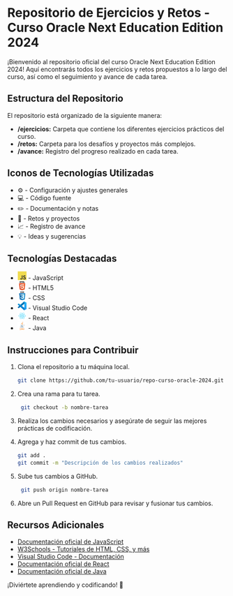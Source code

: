 # Repositorio de Ejercicios y Retos - Curso Oracle Next Education Edition 2024

¡Bienvenido al repositorio oficial del curso Oracle Next Education Edition 2024! Aquí encontrarás todos los ejercicios y retos propuestos a lo largo del curso, así como el seguimiento y avance de cada tarea.

## Estructura del Repositorio

El repositorio está organizado de la siguiente manera:

- **/ejercicios:** Carpeta que contiene los diferentes ejercicios prácticos del curso.
- **/retos:** Carpeta para los desafíos y proyectos más complejos.
- **/avance:** Registro del progreso realizado en cada tarea.

## Iconos de Tecnologías Utilizadas

- :gear: - Configuración y ajustes generales
- :computer: - Código fuente
- :pencil2: - Documentación y notas
- :dart: - Retos y proyectos
- :chart_with_upwards_trend: - Registro de avance
- :bulb: - Ideas y sugerencias

## Tecnologías Destacadas

- <img height="20" src="https://raw.githubusercontent.com/github/explore/80688e429a7d4ef2fca1e82350fe8e3517d3494d/topics/javascript/javascript.png"></code> - JavaScript
- <img height="20" src="https://raw.githubusercontent.com/github/explore/80688e429a7d4ef2fca1e82350fe8e3517d3494d/topics/html/html.png"></code> - HTML5
- <img height="20" src="https://raw.githubusercontent.com/github/explore/80688e429a7d4ef2fca1e82350fe8e3517d3494d/topics/css/css.png"></code> - CSS
- <img height="20" src="https://raw.githubusercontent.com/github/explore/80688e429a7d4ef2fca1e82350fe8e3517d3494d/topics/visual-studio-code/visual-studio-code.png"></code> - Visual Studio Code
- <img height="20" src="https://raw.githubusercontent.com/github/explore/80688e429a7d4ef2fca1e82350fe8e3517d3494d/topics/react/react.png"></code> - React
- <img height="20" src="https://raw.githubusercontent.com/github/explore/80688e429a7d4ef2fca1e82350fe8e3517d3494d/topics/java/java.png"></code> - Java

## Instrucciones para Contribuir

1. Clona el repositorio a tu máquina local.
   ```bash
   git clone https://github.com/tu-usuario/repo-curso-oracle-2024.git

2. Crea una rama para tu tarea.
   ```bash
    git checkout -b nombre-tarea

3. Realiza los cambios necesarios y asegúrate de seguir las mejores prácticas de codificación.

4. Agrega y haz commit de tus cambios.
   ```bash
   git add .
   git commit -m "Descripción de los cambios realizados"

5. Sube tus cambios a GitHub.
   ```bash
    git push origin nombre-tarea

6. Abre un Pull Request en GitHub para revisar y fusionar tus cambios.

## Recursos Adicionales

- [Documentación oficial de JavaScript](https://developer.mozilla.org/es/docs/Web/JavaScript)
- [W3Schools - Tutoriales de HTML, CSS, y más](https://www.w3schools.com/)
- [Visual Studio Code - Documentación](https://code.visualstudio.com/docs)
- [Documentación oficial de React](https://reactjs.org/docs/getting-started.html)
- [Documentación oficial de Java](https://docs.oracle.com/en/java/)

¡Diviértete aprendiendo y codificando! :rocket:

